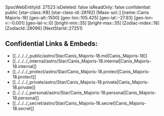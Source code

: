 ﻿---
location: [-27.93,-105.425,1500]
type: Star
tags:
- astro/Star

---
SpocWebEntityId: 27523
isDeleted: false
isReadOnly: false
confidential: public
[star-class::K8]
[star-class-id::28192]
[Mass-sol::]
[name::Canis Majoris-18]
[geo-alt::1500]
[geo-lon::105.425]
[geo-lat::-27.93]
[geo-lon-v::-0.001]
[geo-lat-v::0]
[bright-min::35]
[bright-max::35]
[Zodiac-index::18]
[ZodiacId::28096]
[NextStarId::27251]



## Confidential Links & Embeds: 
- [[../../../_public/astro/Star/Canis_Majoris-18.md|Canis_Majoris-18]] 
- [[../../../_internal/astro/Star/Canis_Majoris-18.internal|Canis_Majoris-18.internal]] 
- [[../../../_protect/astro/Star/Canis_Majoris-18.protect|Canis_Majoris-18.protect]] 
- [[../../../_private/astro/Star/Canis_Majoris-18.private|Canis_Majoris-18.private]] 
- [[../../../_personal/astro/Star/Canis_Majoris-18.personal|Canis_Majoris-18.personal]] 
- [[../../../_secret/astro/Star/Canis_Majoris-18.secret|Canis_Majoris-18.secret]]

